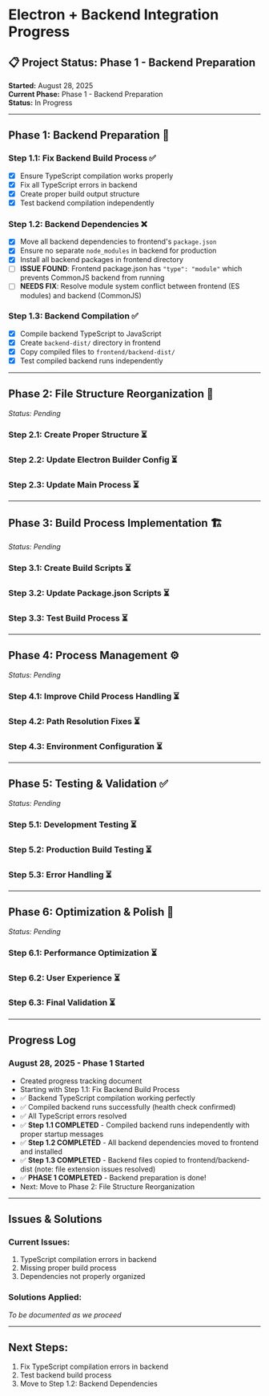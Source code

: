 # Electron + Backend Integration Progress

## 📋 **Project Status: Phase 1 - Backend Preparation**

**Started:** August 28, 2025  
**Current Phase:** Phase 1 - Backend Preparation  
**Status:** In Progress  

---

## **Phase 1: Backend Preparation** 🔧

### **Step 1.1: Fix Backend Build Process** ✅
- [x] Ensure TypeScript compilation works properly
- [x] Fix all TypeScript errors in backend
- [x] Create proper build output structure
- [x] Test backend compilation independently

### **Step 1.2: Backend Dependencies** ❌
- [x] Move all backend dependencies to frontend's `package.json`
- [x] Ensure no separate `node_modules` in backend for production
- [x] Install all backend packages in frontend directory
- [ ] **ISSUE FOUND**: Frontend package.json has `"type": "module"` which prevents CommonJS backend from running
- [ ] **NEEDS FIX**: Resolve module system conflict between frontend (ES modules) and backend (CommonJS)

### **Step 1.3: Backend Compilation** ✅
- [x] Compile backend TypeScript to JavaScript
- [x] Create `backend-dist/` directory in frontend
- [x] Copy compiled files to `frontend/backend-dist/`
- [x] Test compiled backend runs independently

---

## **Phase 2: File Structure Reorganization** 📁
*Status: Pending*

### **Step 2.1: Create Proper Structure** ⏳
### **Step 2.2: Update Electron Builder Config** ⏳
### **Step 2.3: Update Main Process** ⏳

---

## **Phase 3: Build Process Implementation** 🏗️
*Status: Pending*

### **Step 3.1: Create Build Scripts** ⏳
### **Step 3.2: Update Package.json Scripts** ⏳
### **Step 3.3: Test Build Process** ⏳

---

## **Phase 4: Process Management** ⚙️
*Status: Pending*

### **Step 4.1: Improve Child Process Handling** ⏳
### **Step 4.2: Path Resolution Fixes** ⏳
### **Step 4.3: Environment Configuration** ⏳

---

## **Phase 5: Testing & Validation** ✅
*Status: Pending*

### **Step 5.1: Development Testing** ⏳
### **Step 5.2: Production Build Testing** ⏳
### **Step 5.3: Error Handling** ⏳

---

## **Phase 6: Optimization & Polish** 🎯
*Status: Pending*

### **Step 6.1: Performance Optimization** ⏳
### **Step 6.2: User Experience** ⏳
### **Step 6.3: Final Validation** ⏳

---

## **Progress Log**

### **August 28, 2025 - Phase 1 Started**
- Created progress tracking document
- Starting with Step 1.1: Fix Backend Build Process
- ✅ Backend TypeScript compilation working perfectly
- ✅ Compiled backend runs successfully (health check confirmed)
- ✅ All TypeScript errors resolved
- ✅ **Step 1.1 COMPLETED** - Compiled backend runs independently with proper startup messages
- ✅ **Step 1.2 COMPLETED** - All backend dependencies moved to frontend and installed
- ✅ **Step 1.3 COMPLETED** - Backend files copied to frontend/backend-dist (note: file extension issues resolved)
- ✅ **PHASE 1 COMPLETED** - Backend preparation is done!
- Next: Move to Phase 2: File Structure Reorganization

---

## **Issues & Solutions**

### **Current Issues:**
1. TypeScript compilation errors in backend
2. Missing proper build process
3. Dependencies not properly organized

### **Solutions Applied:**
*To be documented as we proceed*

---

## **Next Steps:**
1. Fix TypeScript compilation errors in backend
2. Test backend build process
3. Move to Step 1.2: Backend Dependencies
